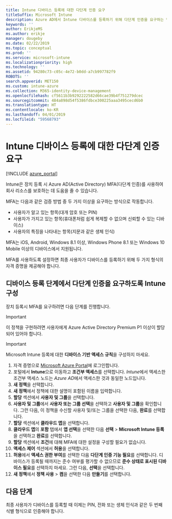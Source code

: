 ```yaml
---
title: Intune 디바이스 등록에 대한 다단계 인증 요구
titleSuffix: Microsoft Intune
description: Azure AD에서 Intune 디바이스를 등록하기 위해 다단계 인증을 요구하는 방법입니다.
keywords: ''
author: ErikjeMS
ms.author: erikje
manager: dougeby
ms.date: 02/22/2019
ms.topic: conceptual
ms.prod: ''
ms.service: microsoft-intune
ms.localizationpriority: high
ms.technology: ''
ms.assetid: 94280c73-c05c-4e72-b0dd-a7cb997782f9
ROBOTS: ''
search.appverid: MET150
ms.custom: intune-azure
ms.collection: M365-identity-device-management
ms.openlocfilehash: cf5611b3b9292222582d66cae39b4f751279dcec
ms.sourcegitcommit: 484a898d54f5386fdbce300225aaa3495cecd6b0
ms.translationtype: HT
ms.contentlocale: ko-KR
ms.lasthandoff: 04/01/2019
ms.locfileid: "59568793"
---
```

# <a name="require-multi-factor-authentication-for-intune-device-enrollments"></a>Intune 디바이스 등록에 대한 다단계 인증 요구

[!INCLUDE [azure_portal](./includes/azure_portal.md)]

Intune은 장치 등록 시 Azure AD(Active Directory) MFA(다단계 인증)를 사용하여 회사 리소스를 보호하는 데 도움을 줄 수 있습니다.

MFA는 다음과 같은 검증 방법 중 두 가지 이상을 요구하는 방식으로 작동합니다.

- 사용자가 알고 있는 항목(대개 암호 또는 PIN)
- 사용자가 가지고 있는 항목(휴대폰처럼 쉽게 복제할 수 없으며 신뢰할 수 있는 디바이스)
- 사용자의 특징을 나타내는 항목(지문과 같은 생체 인식)

MFA는 iOS, Android, Windows 8.1 이상, Windows Phone 8.1 또는 Windows 10 Mobile 이상의 디바이스에서 지원됩니다.

MFA를 사용하도록 설정하면 최종 사용자가 디바이스를 등록하기 위해 두 가지 형식의 자격 증명을 제공해야 합니다.

## <a name="configure-intune-to-require-multi-factor-authentication-at-device-enrollment"></a>디바이스 등록 단계에서 다단계 인증을 요구하도록 Intune 구성

장치 등록시 MFA를 요구하려면 다음 단계를 진행합니다.

>[!Important]
>이 정책을 구현하려면 사용자에게 Azure Active Directory Premium P1 이상이 할당되어 있어야 합니다.

>[!Important]
>Microsoft Intune 등록에 대한 **디바이스 기반 액세스 규칙**을 구성하지 마세요.

1. 자격 증명으로 [Microsoft Azure Portal](https://portal.azure.com)에 로그인합니다.
2. 포털에서 **Intune**으로 이동하고 **조건부 액세스**를 선택합니다. *Intune*에서 액세스한 조건부 액세스 노드는 *Azure AD*에서 액세스한 것과 동일한 노드입니다.
4. **새 정책**을 선택합니다.
5. **새 정책**에서 정책에 대한 설명이 포함된 이름을 입력합니다.
6. **할당** 섹션에서 **사용자 및 그룹**을 선택합니다. 
7. **사용자 및 그룹**에서 **사용자 또는 그룹 선택**을 선택하고 **사용자 및 그룹**을 확인합니다. 그런 다음, 이 정책을 수신할 사용자 및/또는 그룹을 선택한 다음, **완료**를 선택합니다.
8. **할당** 섹션에서 **클라우드 앱**을 선택합니다.
9. **클라우드 앱**의 **포함** 탭에서 **앱 선택**을 선택한 다음 **선택** > **Microsoft Intune 등록**을 선택하고 **완료**를 선택합니다.
10. **할당** 섹션에서 **조건**에 대해 MFA에 대한 설정을 구성할 필요가 없습니다.
11. **액세스 제어** 섹션에서 **허용**을 선택합니다.
12. **허용**에서 **액세스 권한 부여**를 선택한 다음 **다단계 인증 기능 필요**를 선택합니다. 디바이스가 등록될 때까지는 준수 여부를 평가할 수 없으므로 **준수 상태로 표시된 디바이스 필요**를 선택하지 마세요. 그런 다음, **선택**을 선택합니다.
13. **새 정책**에서 **정책 사용** > **켬**을 선택한 다음 **만들기**를 선택합니다.



## <a name="next-steps"></a>다음 단계

최종 사용자가 디바이스를 등록할 때 이제는 PIN, 전화 또는 생체 인식과 같은 두 번째 식별 형식으로 인증해야 합니다.
